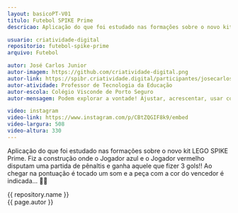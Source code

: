 ```yaml
---
layout: basicoPT-V01
titulo: Futebol SPIKE Prime
descricao: Aplicação do que foi estudado nas formações sobre o novo kit Lego Spike Prime. Fiz a construção onde o Jogador azul e o Jogador vermelho disputam uma partida de pênaltis e ganha aquele que fizer 3 gols!! Ao chegar na pontuação é tocado um som e a peça com a cor do vencedor é indicada.

usuario: criatividade-digital
repositorio: futebol-spike-prime
arquivo: Futebol

autor: José Carlos Junior
autor-imagem: https://github.com/criatividade-digital.png
autor-link: https://spibr.criatividade.digital/participantes/josecarlosjunior.html
autor-atividade: Professor de Tecnologia da Educação
autor-escola: Colégio Visconde de Porto Seguro
autor-mensagem: Podem explorar a vontade! Ajustar, acrescentar, usar como ideia para montar outra coisa, trocar motor, sensor, ... 🙂🙂🙂🙂

video: instagram
video-link: https://www.instagram.com/p/CBtZQGIF8k9/embed
video-largura: 508
video-altura: 330
---
```

Aplicação do que foi estudado nas formações sobre o novo kit LEGO SPIKE Prime. Fiz a construção onde o Jogador azul e o Jogador vermelho disputam uma partida de pênaltis e ganha aquele que fizer 3 gols!! Ao chegar na pontuação é tocado um som e a peça com a cor do vencedor é indicada... 🤩💞

{{ repository.name }}
<br>
{{ page.autor }}
